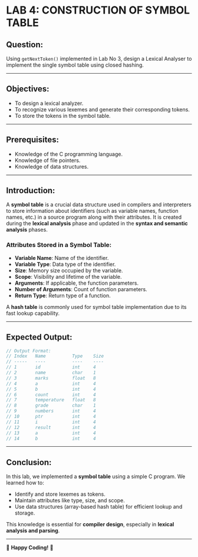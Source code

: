 # **LAB 4: CONSTRUCTION OF SYMBOL TABLE**

## **Question**:
Using `getNextToken()` implemented in Lab No 3, design a Lexical Analyser to implement the single symbol table using closed hashing.

---

## **Objectives**:
- To design a lexical analyzer.
- To recognize various lexemes and generate their corresponding tokens.
- To store the tokens in the symbol table.

---

## **Prerequisites**:
- Knowledge of the C programming language.
- Knowledge of file pointers.
- Knowledge of data structures.

---

## **Introduction**:
A **symbol table** is a crucial data structure used in compilers and interpreters to store information about identifiers (such as variable names, function names, etc.) in a source program along with their attributes. It is created during the **lexical analysis** phase and updated in the **syntax and semantic analysis** phases.

### **Attributes Stored in a Symbol Table**:
- **Variable Name**: Name of the identifier.
- **Variable Type**: Data type of the identifier.
- **Size**: Memory size occupied by the variable.
- **Scope**: Visibility and lifetime of the variable.
- **Arguments**: If applicable, the function parameters.
- **Number of Arguments**: Count of function parameters.
- **Return Type**: Return type of a function.

A **hash table** is commonly used for symbol table implementation due to its fast lookup capability.

---

## **Expected Output**:

```c
// Output Format:
// Index   Name          Type    Size
// -----   ----          ----    ----
// 1       id            int     4
// 2       name          char    1
// 3       marks         float   8
// 4       a             int     4
// 5       b             int     4
// 6       count         int     4
// 7       temperature   float   8
// 8       grade         char    1
// 9       numbers       int     4
// 10      ptr           int     4
// 11      i             int     4
// 12      result        int     4
// 13      a             int     4
// 14      b             int     4
```
---

## **Conclusion**:
In this lab, we implemented a **symbol table** using a simple C program. We learned how to:
- Identify and store lexemes as tokens.
- Maintain attributes like type, size, and scope.
- Use data structures (array-based hash table) for efficient lookup and storage.

This knowledge is essential for **compiler design**, especially in **lexical analysis and parsing**.

---

🚀 **Happy Coding!** 🎯


